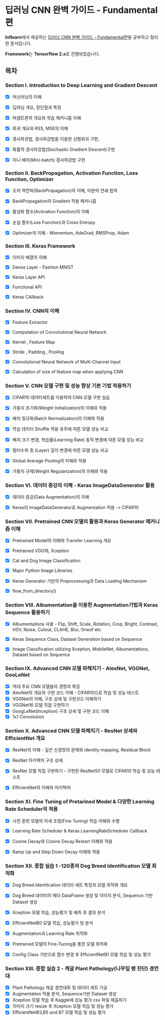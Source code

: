 # 딥러닝 CNN 완벽 가이드 - Fundamental편

**Inflearn**에서 제공하는 [딥러닝 CNN 완벽 가이드 - Fundamental편](https://www.inflearn.com/course/%EB%94%A5%EB%9F%AC%EB%8B%9D-cnn-%EC%99%84%EB%B2%BD-%EA%B8%B0%EC%B4%88/dashboard)을 공부하고 정리한 문서입니다.    

**Framework**는 **Tensorflow 2.x**로 진행되었습니다.

      
## 목차


### Section I. Introduction to Deep Learning and Gradient Descent

- [x] 머신러닝의 이해
- [x] 딥러닝 개요, 장단점과 특징
- [x] 퍼셉트론의 개요와 학습 메커니즘 이해
- [x] 회귀 개요와 RSS, MSE의 이해
- [x] 경사하강법, 경사하강법을 이용한 선형회귀 구현, 
- [x] 확률적 경사하강법(Stochastic Gradient Descent)구현
- [x] 미니 배치(Mini-batch) 경사하강법 구현


### Section II. BackPropagation, Activation Function, Loss Function, Optimizer

- [x] 오차 역전파(BackPropagation)의 이해, 미분의 연쇄 법칙
- [x] BackPropagation의 Gradient 적용 메커니즘
- [x] 활성화 함수(Activation Function)의 이해
- [x] 손실 함수(Loss Function)과 Cross Entropy
- [x] Optimizer의 이해 - Momentum, AdaGrad, RMSProp, Adam


### Section III. Keras Framework

- [x] 이미지 배열의 이해
- [x] Dense Layer - Fashion MNIST
- [x] Keras Layer API
- [x] Functional API
- [x] Keras CAllback


### Section IV. CNN의 이해

- [x] Feature Extractor
- [x] Computation of Convolutional Neural Network
- [x] Kernel , Feature Map
- [x] Stride , Padding , Pooling
- [x] Convolutional Neural Network of Multi-Channel Input 
- [x] Calculation of size of feature map when applying CNN


### Section V. CNN 모델 구현 및 성능 향상 기본 기법 적용하기 

- [x] CIFAR10 데이터세트를 이용하여 CNN 모델 구현 실습
- [x] 가중치 초기화(Weight Initialization)의 이해와 적용
- [x] 배치 정규화(Batch Normalization)의 이해와 적용
- [x] 학습 데이터 Shuffle 적용 유무에 따른 모델 성능 비교
- [x] 배치 크기 변경, 학습율(Learning Rate) 동적 변경에 따른 모델 성능 비교
- [x] 필터수와 층 (Layer) 깊이 변경에 따른 모델 성능 비교
- [x] Global Average Pooling의 이해와 적용
- [x] 가중치 규제(Weight Regularization)의 이해와 적용



### Section VI. 데이터 증강의 이해 - Keras ImageDataGenerator 활용

- [x] 데이터 증강(Data Augmentation)의 이해
- [x] Keras의 ImageDataGenerator로 Augmentation 적용 -> CIFAR10



### Section VII. Pretrained CNN 모델의 활용과 Keras Generator 메커니즘 이해

- [x] Pretrained Model의 이해와 Transfer Learning 개요
- [x] Pretrained VGG16, Xception
- [x] Cat and Dog Image Classification 
- [x] Major Python Image Libraries
- [x] Keras Generator 기반의 Preprocessing과 Data Loading Mechanism
- [x] flow_from_directory()


### Section VIII. Albumentation을 이용한 Augmentation기법과 Keras Sequence 활용하기

- [x] Albumentations 사용 - Flip, Shift, Scale, Rotation, Crop, Bright, Contrast, HSV, Noise, Cutout, CLAHE, Blur, Oneof etc 
- [x] Keras Sequence Class, Dataset Generation based on Sequence
- [x] Image Classification utilizing Xception, MobileNet, Albumentations, Dataset based on Sequence


### Section IX. Advanced CNN 모델 파헤치기 - AlexNet, VGGNet, GooLeNet

- [x] 역대 주요 CNN 모델들의 경향과 특징
- [x] AlexNet의 개요와 구현 코드 이해 - CIFAR10으로 학습 및 성능 테스트
- [x] VGGNet의 이해, 구조 상세 및 구현코드 이해하기
- [x] VGGNet16 모델 직접 구현하기
- [x] GoogLeNet(Inception) 구조 상세 및 구현 코드 이해
- [x] 1x1 Convolution

### Section X. Advanced CNN 모델 파헤치기 - ResNet 상세와 EfficientNet 개요

- [x] ResNet의 이해 - 깊은 신경망의 문제와 identity mapping, Residual Block
- [x] ResNet 아키텍처 구조 상세
- [x] ResNet 모델 직접 구현하기 - 구현한 ResNet50 모델로 CIFAR10 학습 및 성능 테스트
- [x] EfficientNet의 이해와 아키텍처


### Section XI. Fine Tuning of Pretarined Model & 다양한 Learning Rate Scheduler의 적용

- [x] 사전 훈련 모델의 미세 조정(Fine Tuning) 학습 이해와 수행
- [x] Learning Rate Scheduler & Keras LearningRateScheduler Callback
- [x] Cosine Decay와 Cosine Decay Restart 이해와 적용
- [x] Ramp Up and Step Down Decay 이해와 적용


### Section XII. 종합 실습 1 -120종의 Dog Breed Identification 모델 최적화

- [x] Dog Breed Identitcation 데이터 세트 특징과 모델 최적화 개요
- [x] Dog Breed 데이터의 메타 DataFrame 생성 및 이미지 분석, Sequence 기반 Dataset 생성
- [x] Xception 모델 학습, 성능평가 및 예측 후 결과 분석
- [x] EfficientNetB0 모델 학습, 성능평가 및 분석
- [x] Augmentation과 Learning Rate 최적화
- [x] Pretrained 모델의 Fine-Tuning을 통한 모델 최적화
- [x] Config Class 기반으로 함수 변경 후 EfficientNetB1 모델 학습 및 성능 평가



### Section XIII. 종합 실습 2 - 캐글 Plant Pathology(나무잎 병 진단) 경연 대

- [x] Plant Pathology 캐글 경연대회 및 데이터 세트 가공
- [x] Augmentation 적용 분석, Sequence기반 Dataset 생성
- [x] Xception 모델 학습 후 Kaggle에 성능 평가 csv 파일 제출하기
- [x] 이미지 크기 resize 후 Xception 모델 학습 및 성능 평가
- [x] EfficientNetB3,B5 and B7 모델 학습 및 성능 평가
